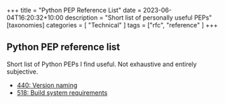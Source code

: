 +++
title = "Python PEP Reference List"
date = 2023-06-04T16:20:32+10:00
description = "Short list of personally useful PEPs"
[taxonomies]
categories = [ "Technical" ]
tags = ["rfc", "reference" ]
+++

## Python PEP reference list

Short list of Python PEPs I find useful. Not exhaustive and entirely subjective.

- [440: Version naming](https://peps.python.org/pep-0440/)
- [518: Build system requirements](https://peps.python.org/pep-0518/)
